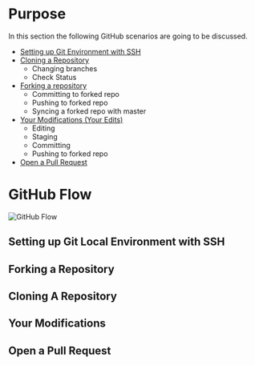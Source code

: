# Purpose
In this section the following GitHub scenarios are going to be discussed.
* [Setting up Git Environment with SSH](#setting-up-git-local-environment-with-ssh)
* [Cloning a Repository](#cloning-a-repository)
    *  Changing branches
    *  Check Status
* [Forking a repository](#forking-a-repository)
    * Committing to forked repo
    * Pushing to forked repo 
    * Syncing a forked repo with master
* [Your Modifications (Your Edits)](#your-modifications)
    *  Editing
    *  Staging
    *  Committing
    *  Pushing to forked repo
* [Open a Pull Request](#open-a-pull-request)

#   GitHub Flow
![GitHub Flow](https://raw.githubusercontent.com/alihhussain/azure-ocp-samples/master/GitHub/Github_Flow.jpg)

## Setting up Git Local Environment with SSH
## Forking a Repository
## Cloning A Repository
## Your Modifications
## Open a Pull Request
